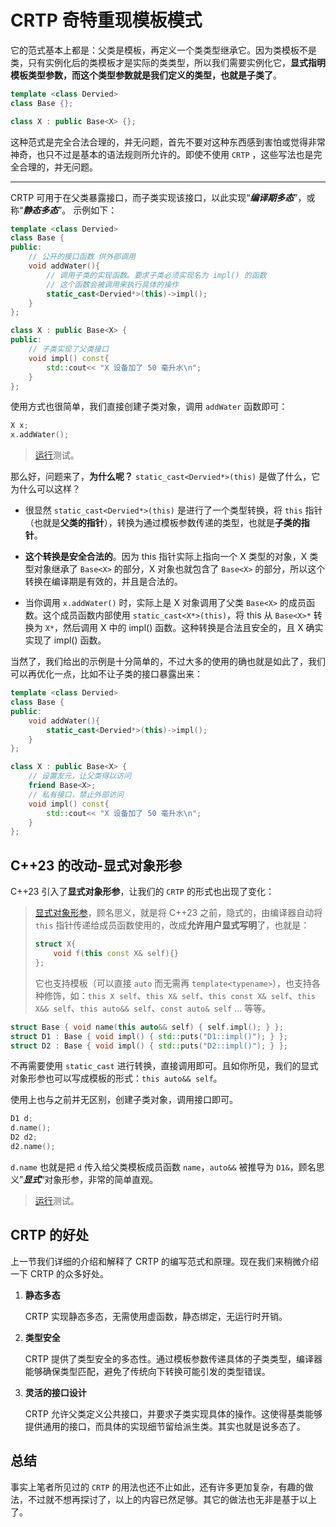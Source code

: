 # CRTP 奇特重现模板模式

它的范式基本上都是：父类是模板，再定义一个类类型继承它。因为类模板不是类，只有实例化后的类模板才是实际的类类型，所以我们需要实例化它，**显式指明模板类型参数，而这个类型参数就是我们定义的类型，也就是子类了**。

```cpp
template <class Dervied>
class Base {};

class X : public Base<X> {};
```

这种范式是完全合法合理的，并无问题，首先不要对这种东西感到害怕或觉得非常神奇，也只不过是基本的语法规则所允许的。即使不使用 `CRTP` ，这些写法也是完全合理的，并无问题。

---

CRTP 可用于在父类暴露接口，而子类实现该接口，以此实现“***编译期多态***”，或称“***静态多态***”。 示例如下：

```cpp
template <class Dervied>
class Base {
public:
    // 公开的接口函数 供外部调用
    void addWater(){
        // 调用子类的实现函数。要求子类必须实现名为 impl() 的函数
        // 这个函数会被调用来执行具体的操作
        static_cast<Dervied*>(this)->impl();
    }
};

class X : public Base<X> {
public:
    // 子类实现了父类接口
    void impl() const{
        std::cout<< "X 设备加了 50 毫升水\n";
    }
};
```

使用方式也很简单，我们直接创建子类对象，调用 `addWater` 函数即可：

```cpp
X x;
x.addWater();
```

> [运行](https://godbolt.org/z/o373avza5)测试。

那么好，问题来了，**为什么呢？** `static_cast<Dervied*>(this)` 是做了什么，它为什么可以这样？

- 很显然 `static_cast<Dervied*>(this)` 是进行了一个类型转换，将 `this` 指针（也就是**父类的指针**），转换为通过模板参数传递的类型，也就是**子类的指针**。

- **这个转换是安全合法的**。因为 this 指针实际上指向一个 X 类型的对象，X 类型对象继承了 `Base<X>` 的部分，X 对象也就包含了 `Base<X>` 的部分，所以这个转换在编译期是有效的，并且是合法的。

- 当你调用 `x.addWater()` 时，实际上是 X 对象调用了父类 `Base<X>` 的成员函数。这个成员函数内部使用 `static_cast<X*>(this)`，将 this 从 `Base<X>*` 转换为 `X*`，然后调用 X 中的 impl() 函数。这种转换是合法且安全的，且 X 确实实现了 impl() 函数。

当然了，我们给出的示例是十分简单的，不过大多的使用的确也就是如此了，我们可以再优化一点，比如不让子类的接口暴露出来：

```cpp
template <class Dervied>
class Base {
public:
    void addWater(){
        static_cast<Dervied*>(this)->impl();
    }
};

class X : public Base<X> {
    // 设置友元，让父类得以访问
    friend Base<X>;
    // 私有接口，禁止外部访问
    void impl() const{
        std::cout<< "X 设备加了 50 毫升水\n";
    }
};
```

## C++23 的改动-显式对象形参

C++23 引入了**显式对象形参**，让我们的 `CRTP` 的形式也出现了变化：

> [显式对象形参](https://zh.cppreference.com/w/cpp/language/member_functions#.E6.98.BE.E5.BC.8F.E5.AF.B9.E8.B1.A1.E6.88.90.E5.91.98.E5.87.BD.E6.95.B0)，顾名思义，就是将 C++23 之前，隐式的，由编译器自动将 `this` 指针传递给成员函数使用的，改成**允许用户显式写明**了，也就是：
>
> ```cpp
> struct X{
>     void f(this const X& self){}
> };
> ```
>
> 它也支持模板（可以直接 `auto` 而无需再 `template<typename>`），也支持各种修饰，如：`this X self`、`this X& self`、`this const X& self`、`this X&& self`、`this auto&& self`、`const auto& self` ... 等等。

```cpp
struct Base { void name(this auto&& self) { self.impl(); } };
struct D1 : Base { void impl() { std::puts("D1::impl()"); } };
struct D2 : Base { void impl() { std::puts("D2::impl()"); } };
```

不再需要使用 `static_cast` 进行转换，直接调用即可。且如你所见，我们的显式对象形参也可以写成模板的形式：`this auto&& self`。

使用上也与之前并无区别，创建子类对象，调用接口即可。

```cpp
D1 d;
d.name();
D2 d2;
d2.name();
```

`d.name` 也就是把 `d` 传入给父类模板成员函数 `name`，`auto&&` 被推导为 `D1&`，顾名思义”***显式***“对象形参，非常的简单直观。

> [运行](https://godbolt.org/z/G3353M8YG)测试。

## CRTP 的好处

上一节我们详细的介绍和解释了 CRTP 的编写范式和原理。现在我们来稍微介绍一下 CRTP 的众多好处。

1. **静态多态**

   CRTP 实现静态多态，无需使用虚函数，静态绑定，无运行时开销。

2. **类型安全**

   CRTP 提供了类型安全的多态性。通过模板参数传递具体的子类类型，编译器能够确保类型匹配，避免了传统向下转换可能引发的类型错误。

3. **灵活的接口设计**

   CRTP 允许父类定义公共接口，并要求子类实现具体的操作。这使得基类能够提供通用的接口，而具体的实现细节留给派生类。其实也就是说多态了。

## 总结

事实上笔者所见过的 `CRTP` 的用法也还不止如此，还有许多更加复杂，有趣的做法，不过就不想再探讨了，以上的内容已然足够。其它的做法也无非是基于以上了。
